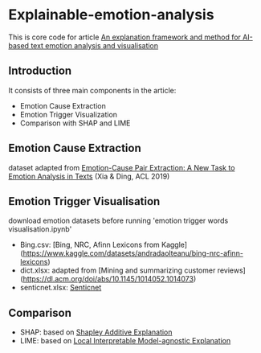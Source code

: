 # Explainable-emotion-analysis
This is core code for article [An explanation framework and method for AI-based text emotion analysis and visualisation](https://www.sciencedirect.com/science/article/pii/S0167923623001963)



## Introduction
It consists of three main components in the article:

- Emotion Cause Extraction
- Emotion Trigger Visualization
- Comparison with SHAP and LIME

## Emotion Cause Extraction
dataset adapted from [Emotion-Cause Pair Extraction: A New Task to Emotion Analysis in Texts](https://aclanthology.org/P19-1096) (Xia & Ding, ACL 2019)

## Emotion Trigger Visualisation

download emotion datasets before running 'emotion trigger words visualisation.ipynb'

- Bing.csv: [Bing, NRC, Afinn Lexicons from Kaggle] (https://www.kaggle.com/datasets/andradaolteanu/bing-nrc-afinn-lexicons)
- dict.xlsx: adapted from [Mining and summarizing customer reviews] (https://dl.acm.org/doi/abs/10.1145/1014052.1014073)
- senticnet.xlsx: [Senticnet](https://sentic.net/)

## Comparison
- SHAP: based on [Shapley Additive Explanation](https://www.sciencedirect.com/topics/computer-science/shapley-additive-explanation)
- LIME: based on [Local Interpretable Model-agnostic Explanation](https://arxiv.org/abs/1606.05386)
